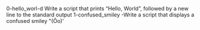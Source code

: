 0-hello_worl-d Write a script that prints “Hello, World”, followed by a new line to the standard output
 1-confused_smiley -Write a script that displays a confused smiley "(Ôo)'

